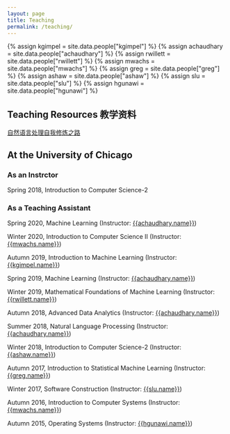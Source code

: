 ```yaml
---
layout: page
title: Teaching
permalink: /teaching/
---
```


{% assign kgimpel = site.data.people["kgimpel"] %}
{% assign achaudhary = site.data.people["achaudhary"] %}
{% assign rwillett = site.data.people["rwillett"] %}
{% assign mwachs = site.data.people["mwachs"] %}
{% assign greg = site.data.people["greg"] %}
{% assign ashaw = site.data.people["ashaw"] %}
{% assign slu = site.data.people["slu"] %}
{% assign hgunawi = site.data.people["hgunawi"] %}

## Teaching Resources 教学资料

[自然语言处理自我修炼之路](https://shimo.im/docs/HYyQyQWx39rCXk8J)

## At the University of Chicago

### As an Instrctor
Spring 2018, Introduction to Computer Science-2

### As a Teaching Assistant

Spring 2020, Machine Learning (Instructor: [{{achaudhary.name}}]({{achaudhary.url}}))

Winter 2020, Introduction to Computer Science II (Instructor: [{{mwachs.name}}]({{mwachs.url}}))

Autumn 2019, Introduction to Machine Learning (Instructor: [{{kgimpel.name}}]({{kgimpel.url}}))

Spring 2019, Machine Learning (Instructor: [{{achaudhary.name}}]({{achaudhary.url}}))

Winter 2019, Mathematical Foundations of Machine Learning (Instructor: [{{rwillett.name}}]({{rwillett.url}}))

Autumn 2018, Advanced Data Analytics (Instructor: [{{achaudhary.name}}]({{achaudhary.url}}))

Summer 2018, Natural Language Processing (Instructor: [{{achaudhary.name}}]({{achaudhary.url}}))

Winter 2018, Introduction to Computer Science-2 (Instructor: [{{ashaw.name}}]({{ashaw.url}}))

Autumn 2017, Introduction to Statistical Machine Learning (Instructor: [{{greg.name}}]({{greg.url}}))

Winter 2017, Software Construction (Instructor: [{{slu.name}}]({{slu.url}}))

Autumn 2016, Introduction to Computer Systems (Instructor: [{{mwachs.name}}]({{mwachs.url}}))

Autumn 2015, Operating Systems (Instructor: [{{hgunawi.name}}]({{hgunawi.url}}))
